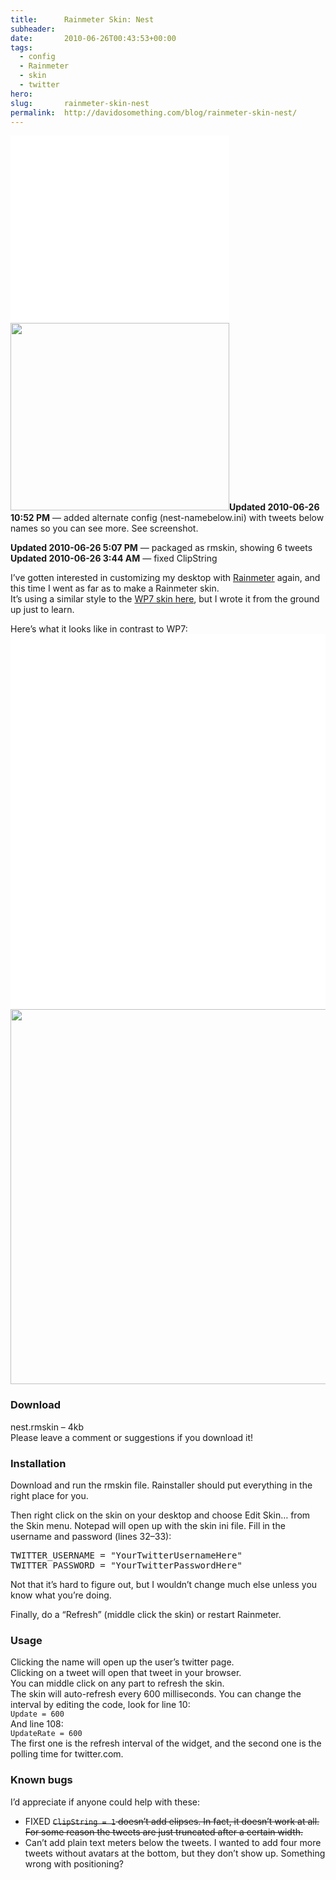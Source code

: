 ```yaml
---
title:      Rainmeter Skin: Nest
subheader:  
date:       2010-06-26T00:43:53+00:00
tags:
  - config
  - Rainmeter
  - skin
  - twitter
hero:       
slug:       rainmeter-skin-nest
permalink:  http://davidosomething.com/blog/rainmeter-skin-nest/
---
```



<p><a href="http://davidosomething.com/content/uploads/nest2.jpg"><img src="data:image/gif;base64,R0lGODdhAQABAPAAAP///wAAACwAAAAAAQABAEACAkQBADs=" data-lazy-type="image" data-lazy-src="http://davidosomething.com/content/uploads/nest2-350x300.jpg" alt="" title="nest names below" width="350" height="300" class="lazy lazy-hidden alignright size-thumbnail wp-image-380" /><noscript><img src="http://davidosomething.com/content/uploads/nest2-350x300.jpg" alt="" title="nest names below" width="350" height="300" class="alignright size-thumbnail wp-image-380" /></noscript></a><strong>Updated 2010-06-26 10:52 PM</strong> &#8212; added alternate config (nest-namebelow.ini) with tweets below names so you can see more. See screenshot.</p>
<p><strong>Updated 2010-06-26 5:07 PM</strong> &#8212; packaged as rmskin, showing 6 tweets<br />
<strong>Updated 2010-06-26 3:44 AM</strong> &#8212; fixed ClipString</p>
<p>I&#8217;ve gotten interested in customizing my desktop with <a href="http://rainmeter.net/">Rainmeter</a> again, and this time I went as far as to make a Rainmeter skin.<br />
It&#8217;s using a similar style to the <a href="http://fediafedia.deviantart.com/art/TEASER-WP7-for-Rainmeter-158206288?q=1&#038;qo=1">WP7 skin here</a>, but I wrote it from the ground up just to learn.</p>
<p>Here&#8217;s what it looks like in contrast to WP7:<br />
<a href="http://davidosomething.com/content/uploads/nest.jpg"><img src="data:image/gif;base64,R0lGODdhAQABAPAAAP///wAAACwAAAAAAQABAEACAkQBADs=" data-lazy-type="image" data-lazy-src="http://davidosomething.com/content/uploads/nest.jpg" alt="" title="nest Rainmeter Skin" width="519" height="600" class="lazy lazy-hidden alignleft size-full wp-image-371" /><noscript><img src="http://davidosomething.com/content/uploads/nest.jpg" alt="" title="nest Rainmeter Skin" width="519" height="600" class="alignleft size-full wp-image-371" /></noscript></a></p>
<h3>Download</h3>
<p>nest.rmskin &#8211; 4kb<br />
Please leave a comment or suggestions if you download it!</p>
<h3>Installation</h3>
<p>Download and run the rmskin file. Rainstaller should put everything in the right place for you.</p>
<p>Then right click on the skin on your desktop and choose Edit Skin&#8230; from the Skin menu. Notepad will open up with the skin ini file. Fill in the username and password (lines 32&ndash;33):</p>
<pre class="brush: plain">
TWITTER_USERNAME = "YourTwitterUsernameHere"
TWITTER_PASSWORD = "YourTwitterPasswordHere"
</pre>
<p>Not that it&#8217;s hard to figure out, but I wouldn&#8217;t change much else unless you know what you&#8217;re doing.</p>
<p>Finally, do a &#8220;Refresh&#8221; (middle click the skin) or restart Rainmeter.</p>
<h3>Usage</h3>
<p>Clicking the name will open up the user&#8217;s twitter page.<br />
Clicking on a tweet will open that tweet in your browser.<br />
You can middle click on any part to refresh the skin.<br />
The skin will auto-refresh every 600 milliseconds. You can change the interval by editing the code, look for line 10:<br />
<code>Update = 600</code><br />
And line 108:<br />
<code>UpdateRate = 600</code><br />
The first one is the refresh interval of the widget, and the second one is the polling time for twitter.com.</p>
<h3>Known bugs</h3>
<p>I&#8217;d appreciate if anyone could help with these:</p>
<ul>
<li>FIXED <del><code>ClipString = 1</code> doesn&#8217;t add elipses. In fact, it doesn&#8217;t work at all. For some reason the tweets are just truncated after a certain width.</del></li>
<li>Can&#8217;t add plain text meters below the tweets. I wanted to add four more tweets without avatars at the bottom, but they don&#8217;t show up. Something wrong with positioning?</li>
</ul>

